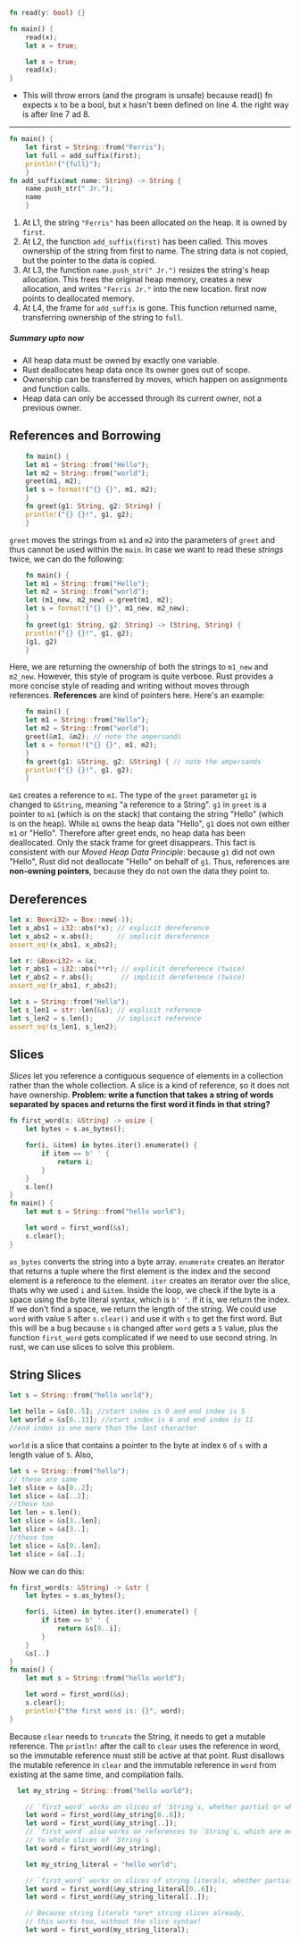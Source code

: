 ```rust
fn read(y: bool) {}

fn main() {
    read(x);
    let x = true;

    let x = true;
    read(x);
}
```

- This will throw errors (and the program is unsafe) because read() fn expects x to be a bool, but x hasn't been defined on line 4. the right way is after line 7 ad 8.

---

```rust
fn main() {
    let first = String::from("Ferris");
    let full = add_suffix(first);
    println!("{full}");
    }
fn add_suffix(mut name: String) -> String {
    name.push_str(" Jr.");
    name
    }
```

1. At L1, the string `"Ferris"` has been allocated on the heap. It is owned by `first`.
2. At L2, the function `add_suffix(first)` has been called. This moves ownership of the string from first to name. The string data is not copied, but the pointer to the data is copied.
3. At L3, the function `name.push_str(" Jr.")` resizes the string's heap allocation. This frees the original heap memory, creates a new allocation, and writes `"Ferris Jr."` into the new location. first now points to deallocated memory.
4. At L4, the frame for `add_suffix` is gone. This function returned name, transferring ownership of the string to `full`.

##### Summary upto now

- All heap data must be owned by exactly one variable.
- Rust deallocates heap data once its owner goes out of scope.
- Ownership can be transferred by moves, which happen on assignments and function calls.
- Heap data can only be accessed through its current owner, not a previous owner.

## References and Borrowing

```rust
    fn main() {
    let m1 = String::from("Hello");
    let m2 = String::from("world");
    greet(m1, m2);
    let s = format!("{} {}", m1, m2);
    }
    fn greet(g1: String, g2: String) {
    println!("{} {}!", g1, g2);
    }
```

`greet` moves the strings from `m1` and `m2` into the parameters of `greet` and thus cannot be used within the `main`. In case we want to read these _strings_ twice, we can do the following:

```rust
    fn main() {
    let m1 = String::from("Hello");
    let m2 = String::from("world");
    let (m1_new, m2_new) = greet(m1, m2);
    let s = format!("{} {}", m1_new, m2_new);
    }
    fn greet(g1: String, g2: String) -> (String, String) {
    println!("{} {}!", g1, g2);
    (g1, g2)
    }
```

Here, we are returning the ownership of both the strings to `m1_new` and `m2_new`. However, this style of program is quite verbose. Rust provides a more concise style of reading and writing without moves through references.
**References** are kind of pointers here. Here's an example:

```rust
    fn main() {
    let m1 = String::from("Hello");
    let m2 = String::from("world");
    greet(&m1, &m2); // note the ampersands
    let s = format!("{} {}", m1, m2);
    }
    fn greet(g1: &String, g2: &String) { // note the ampersands
    println!("{} {}!", g1, g2);
    }
```

`&m1` creates a reference to `m1`. The type of the `greet` parameter `g1` is changed to `&String`, meaning "a reference to a String". `g1` in `greet` is a pointer to `m1` (which is on the stack) that containg the string "Hello" (which is on the heap).
While `m1` owns the heap data "Hello", `g1` does not own either `m1` or "Hello". Therefore after greet ends, no heap data has been deallocated. Only the stack frame for greet disappears. This fact is consistent with our _Moved Heap Data Principle_: because `g1` did not own "Hello", Rust did not deallocate "Hello" on behalf of `g1`.
Thus, references are **non-owning pointers**, because they do not own the data they point to.

## Dereferences

```rust
let x: Box<i32> = Box::new(-1);
let x_abs1 = i32::abs(*x); // explicit dereference
let x_abs2 = x.abs();      // implicit dereference
assert_eq!(x_abs1, x_abs2);

let r: &Box<i32> = &x;
let r_abs1 = i32::abs(**r); // explicit dereference (twice)
let r_abs2 = r.abs();       // implicit dereference (twice)
assert_eq!(r_abs1, r_abs2);

let s = String::from("Hello");
let s_len1 = str::len(&s); // explicit reference
let s_len2 = s.len();      // implicit reference
assert_eq!(s_len1, s_len2);
```

## Slices

_Slices_ let you reference a contiguous sequence of elements in a collection rather than the whole collection. A slice is a kind of reference, so it does not have ownership.
**Problem: write a function that takes a string of words separated by spaces and returns the first word it finds in that string?**

```rust
fn first_word(s: &String) -> usize {
    let bytes = s.as_bytes();

    for(i, &item) in bytes.iter().enumerate() {
        if item == b' ' {
            return i;
        }
    }
    s.len()
}
fn main() {
    let mut s = String::from("hello world");

    let word = first_word(&s);
    s.clear();
}
```

`as_bytes` converts the string into a byte array. `enumerate` creates an iterator that returns a tuple where the first element is the index and the second element is a reference to the element. `iter` creates an iterator over the slice, thats why we used `i` and `&item`. Inside the loop, we check if the byte is a space using the byte literal syntax, which is `b' '`. If it is, we return the index. If we don't find a space, we return the length of the string. We could use `word` with value `5` after `s.clear()` and use it with `s` to get the first word. But this will be a bug because `s` is changed after `word` gets a `5` value, plus the function `first_word` gets complicated if we need to use second string. In rust, we can use slices to solve this problem.

## String Slices

```rust
let s = String::from("hello world");

let hello = &s[0..5]; //start index is 0 and end index is 5
let world = &s[6..11]; //start index is 6 and end index is 11
//end index is one more than the last character
```

`world` is a slice that contains a pointer to the byte at index `6` of `s` with a length value of `5`. Also,

```rust
let s = String::from("hello");
// these are same
let slice = &s[0..2];
let slice = &s[..2];
//these too
let len = s.len();
let slice = &s[3..len];
let slice = &s[3..];
//these too
let slice = &s[0..len];
let slice = &s[..];
```
Now we can do this:
```rust
fn first_word(s: &String) -> &str {
    let bytes = s.as_bytes();

    for(i, &item) in bytes.iter().enumerate() {
        if item == b' ' {
            return &s[0..i];
        }
    }
    &s[..]
}
fn main() {
    let mut s = String::from("hello world");

    let word = first_word(&s);
    s.clear();
    println!("the first word is: {}", word);
}
```
Because `clear` needs to `truncate` the String, it needs to get a mutable reference. The `println!` after the call to `clear` uses the reference in word, so the immutable reference must still be active at that point. Rust disallows the mutable reference in `clear` and the immutable reference in `word` from existing at the same time, and compilation fails.
```rust
  let my_string = String::from("hello world");

    // `first_word` works on slices of `String`s, whether partial or whole
    let word = first_word(&my_string[0..6]);
    let word = first_word(&my_string[..]);
    // `first_word` also works on references to `String`s, which are equivalent
    // to whole slices of `String`s
    let word = first_word(&my_string);

    let my_string_literal = "hello world";

    // `first_word` works on slices of string literals, whether partial or whole
    let word = first_word(&my_string_literal[0..6]);
    let word = first_word(&my_string_literal[..]);

    // Because string literals *are* string slices already,
    // this works too, without the slice syntax!
    let word = first_word(my_string_literal);
```
